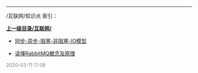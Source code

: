 
----

/互联网/知识点 索引：


**[上一级目录/互联网/](/互联网/)**

- [同步-异步-阻塞-非阻塞-IO模型](/互联网/知识点/同步-异步-阻塞-非阻塞-IO模型)

- [读懂RabbitMQ概念及原理](/互联网/知识点/读懂RabbitMQ概念及原理)


<font size=2 color='grey'> 2020-03-11 17:08 </font>
